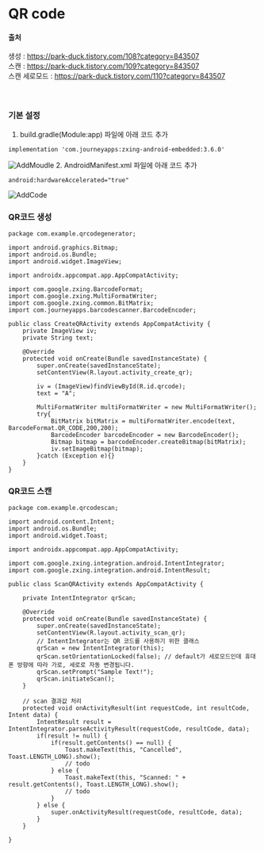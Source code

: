 # QR code
#### 출처
생성 : https://park-duck.tistory.com/108?category=843507
<br> 스캔 : https://park-duck.tistory.com/109?category=843507
<br> 스캔 세로모드 : https://park-duck.tistory.com/110?category=843507
<br> 
<br> 
<br> 

### 기본 설정
1. build.gradle(Module:app) 파일에 아래 코드 추가
  ~~~
  implementation 'com.journeyapps:zxing-android-embedded:3.6.0'
  ~~~
![AddMoudle](https://img1.daumcdn.net/thumb/R1280x0/?scode=mtistory2&fname=https%3A%2F%2Fk.kakaocdn.net%2Fdn%2FbrHO2M%2FbtquAz6PNUM%2Flj5bDxiXzsRRNyxgLmaqX0%2Fimg.png)
2. AndroidManifest.xml 파일에 아래 코드 추가
  ~~~
  android:hardwareAccelerated="true"
  ~~~
![AddCode](https://img1.daumcdn.net/thumb/R1280x0/?scode=mtistory2&fname=https%3A%2F%2Fk.kakaocdn.net%2Fdn%2FbPuyvu%2FbtquA1BZuGg%2F2kLzCTVzmaeBvHHYLYQQo0%2Fimg.png)

### QR코드 생성
~~~
package com.example.qrcodegenerator;

import android.graphics.Bitmap;
import android.os.Bundle;
import android.widget.ImageView;

import androidx.appcompat.app.AppCompatActivity;

import com.google.zxing.BarcodeFormat;
import com.google.zxing.MultiFormatWriter;
import com.google.zxing.common.BitMatrix;
import com.journeyapps.barcodescanner.BarcodeEncoder;

public class CreateQRActivity extends AppCompatActivity {
    private ImageView iv;
    private String text;

    @Override
    protected void onCreate(Bundle savedInstanceState) {
        super.onCreate(savedInstanceState);
        setContentView(R.layout.activity_create_qr);

        iv = (ImageView)findViewById(R.id.qrcode);
        text = "A";

        MultiFormatWriter multiFormatWriter = new MultiFormatWriter();
        try{
            BitMatrix bitMatrix = multiFormatWriter.encode(text, BarcodeFormat.QR_CODE,200,200);
            BarcodeEncoder barcodeEncoder = new BarcodeEncoder();
            Bitmap bitmap = barcodeEncoder.createBitmap(bitMatrix);
            iv.setImageBitmap(bitmap);
        }catch (Exception e){}
    }
}
~~~

### QR코드 스캔
~~~
package com.example.qrcodescan;

import android.content.Intent;
import android.os.Bundle;
import android.widget.Toast;

import androidx.appcompat.app.AppCompatActivity;

import com.google.zxing.integration.android.IntentIntegrator;
import com.google.zxing.integration.android.IntentResult;

public class ScanQRActivity extends AppCompatActivity {

    private IntentIntegrator qrScan;

    @Override
    protected void onCreate(Bundle savedInstanceState) {
        super.onCreate(savedInstanceState);
        setContentView(R.layout.activity_scan_qr);
        // IntentIntegrator는 QR 코드를 사용하기 위한 클래스
        qrScan = new IntentIntegrator(this);
        qrScan.setOrientationLocked(false); // default가 세로모드인데 휴대폰 방향에 따라 가로, 세로로 자동 변경됩니다.
        qrScan.setPrompt("Sample Text!");
        qrScan.initiateScan();
    }

    // scan 결과값 처리
    protected void onActivityResult(int requestCode, int resultCode, Intent data) {
        IntentResult result = IntentIntegrator.parseActivityResult(requestCode, resultCode, data);
        if(result != null) {
            if(result.getContents() == null) {
                Toast.makeText(this, "Cancelled", Toast.LENGTH_LONG).show();
                // todo
            } else {
                Toast.makeText(this, "Scanned: " + result.getContents(), Toast.LENGTH_LONG).show();
                // todo
            }
        } else {
            super.onActivityResult(requestCode, resultCode, data);
        }
    }

}

~~~
